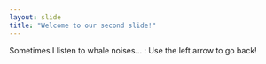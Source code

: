 ```yaml
---
layout: slide
title: "Welcome to our second slide!"
---
```

Sometimes I listen to whale noises... : 
Use the left arrow to go back!
